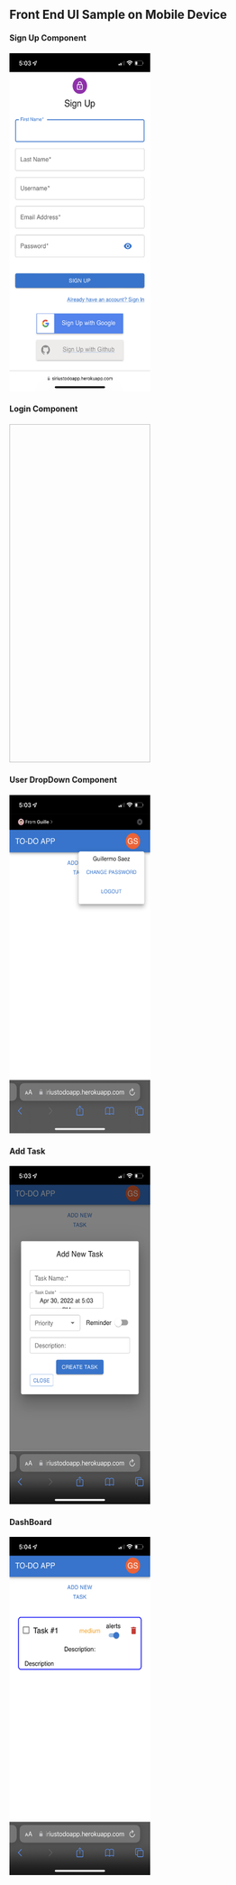## Front End UI Sample on Mobile Device

#### Sign Up Component

<img width="250px" height="600px" src='../pictures/SignUpComponent.PNG'/>

#### Login Component

<img width="250px" height="600px" scr='./pictures/LoginComponent.PNG'/>

#### User DropDown Component

<img width="250px" height="600px" src='../pictures/UserDropDown.PNG'/>

#### Add Task 

<img width="250px" height="600px" src='../pictures/AddTask.PNG'/>

#### DashBoard

<img width="250px" height="600px" src='../pictures/DashBoard.PNG'/>
